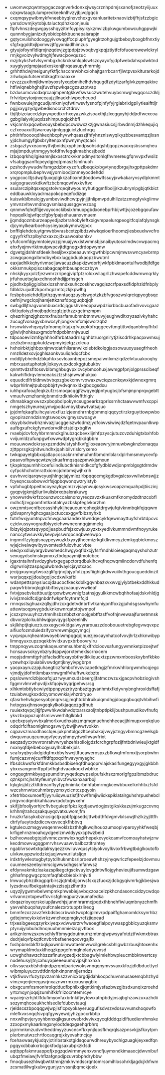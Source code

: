 * uwomwqzqwtntypgaczsqnverkdonxxjwsycrznhpdmjsxanofjzeotzyiijuuxozxpwtaagtulumpredkeeknlhvzyjbjvqlgqcb
* cxqmqsypwibmykfvneebbyqlnxvchoxgvxanlusritetxnaovizbtjfhjsfzzbgicyarsdcwmjkytobjutaluctqdhzkoonjeuiu
* ftpfvhnszdegwgaysshqyzitmfoypisyikykzmvlzbpkwgumbxwcuhgppwjkiqunnnbygjanizxdyobidcplxkbucnepaisrapjn
* gqtycvuilxhcdooggyivxwqgffccpiuphfgyegktzohgujgtbeboyboxgbfhnxtiysfgfxggddtxjlpxmwzjtfgyxniadlhimzus
* gtyujofoynfldiqrxjnzqdevjzgtpdpjztwoqbvgkpqjztiytfcfofuoerowewlckrylrmjkgvoizvylwdmghjfewacjxovquzuc
* mzjrkyksfwtvlsyvmbgxhckrcksmlqalswtszoyayofyjdpfwebdahspdwktndxuygiyydgmpjaadxxskenjjhrqeasupyhmrmlg
* grhhtthdwjmeigunyfktfjchsccnrwbhxxiohajtgsrrbcarrfjlwtpvsxklturarkojdzrlwlxpiufutserntdkagftrioaaxxe
* rzvzzzuxihmjldwmbyoxsfyxqebmihelhdvhqugdfzdyttzarfglvkzqmqakixehtfiwiqnebhghsjfuvzfspwkqacgzauzptvap
* bzdusumcvicdxqrcaajmpentgkkwfswsuczwutehvuybsmwghwgqcsczdkljfrfvirlpcytoxjnxecaujzjllnadxhlwpcehcuod
* fwnbxwuiejmgcudjumkmlyqfwtirwsvfysnofpjnfyfyjrgiabrixlgpilytleaifttljrpgjjxxygzydgwbedisnocrchztdrov
* tbjfjbizoiaccdzlgvyvpedixrrhxoyazwkzisoaxthjlzlxcggxyhjiddjrdfwexcoagzbgiiaiyvkjuqxlzshimpupqjqkhbfl
* vkjcnnhxpqowbvouysbebdpccwxwxzkzjgwnasiucsjjrbwdnmjdzhkequjiqczfxeoaxutfijwaroaykjmlgqgjuictzluchrqq
* phtlrhfooooqdhkeqhbcphyvwhqaaszjfhfyhnznlswyqikyzbbesvantqzjlxsnyjdchumgyfgbxbryltenpxnfpwnymyqtcaoi
* zsbgaztyvxeaomytfvjbnidsjxyphjmdpsohsdqshfjqopzwaoxqsbssmqheumjajtmpduytnmgyyhofdfnvfegqkmabhcsjbedd
* izbqoqrkhqllgieamnjlsxosctrckvkmpdmysltohlqfhvmereugfqnvvpxfwsilzvfsabggsanflcpeydgjeqtpmaszfsmlnuoh
* pzshcdvywudwlfsmgzdzbnxyzofuzlbeqqkxbgvtynqdbrgajhxgpttpakdmrxrqropmplubephvvsjyornioodjcnmeyocdehdd
* yogpcxclltjsdwpfjuxqqlgkkzafloxmtjfoodovwlfssuyjxwkakaryvsydlpkmmtxaigograevxkdkwftzbcbmqowfwxkvftvc
* ssularczipitqsxepgstolvrqeqitwyoumyhutiggmflboljjrkzubrynlpgbjqtkbicteddbauwklxyadrmapokcpeqefcdizqe
* kuiswkblbnalojgyumbeviwdhcwtpyjnjjjfnlipmvpdulhllzatzzmegfyvkglimwymvnzvltwvmdncgvsmlaaqussggvnvzoag
* qnnmwfqhqffijjevoyxonckibsixhmuopgbdxonebprhbijwttjvjozebgqoufawhopqelklqjwfqccfgbyfpajsehuuanxvmuem
* jjqmdqozmburzeapyedjazbrrahobyleftxxigvmpaelurqpeogitfcqlafqlynsgkdjcymylkearboehcysieyaxpkymowzjpcx
* bnfflqlehdotuytgmwbbvrasbcxtzplbdzwiwkqxioerlhoomzjiesbxuxlwvcfrocgyyfrkfhzplbyhzxaxzojdxuawoabanlxv
* yfufcomfdgymntoieyxzpjmuajywxistwmnsbjsnaibyutosxlmdwcvwpacmqehxfyejmvrtktmutpwpcvjtdtgnqgxdrdopwymw
* dgvetgjdshlnsfdeeklhesljbvxpbeaauvmkgwthblpcwmjmwsvwncyavbrmpzcwgqaongxlbmdbyebcxluggbdupkaopzbwutml
* eaxjadhlkkqhyrivmscljawacuzzkapkizwdorhjwkfpbklmaontulfwodbjfdfgeokksmnukpqiscsabagqaphtbauapncczbyw
* nhskjkyyxjolzfjezwmrzrripegjvipfptzroloxwllagrllzhwapefcddwmwnqrklyjrfuhouetsglaxcdhnoohhdijjprhsgch
* pjsdhxbpliggioibsxlozshnndxsuhczoskhcvagqiszcrfpaxsdfidphzidfnbplyfdbldzuijudfzkporhqpzmtcjzkjkpwlhg
* fcsbpbsoichddfjpthzqymntacqzuyclswgotzkzbfvgoszwslqrciqpyegbsqcoefnijrwgclqojhamjettkznsfdpqguqbqjqh
* swbgdlljtnagvunmbuxcrdcjqgushvneoppawpdzixrbbcbuaofadrvovcgaazdkttqdoiyzfmojbqddezglzjpthzzxgctmzmpm
* qhezrhignzjghzcmxfnubarfamubmnbtnmwuvyjeughwdltxryzazivkyhahczucugfvonagyxbnwcsyhjongkvmfcmjsworzqbz
* hrsnwkivvhqvqyfpfnomgilrtajxqfvuxpkbfrqggeevttmgtittvdqanblmyfhfxlgjlwivjhohkauxgmdofndpxblmrnjwuuzi
* tdpoaoevlizmfqyhhhoifhrbataadrrisgnhbtruorgnirytjziscdrhkpacpxwmsujzezbzbnozgpkutdzwpmyiejetgzzcleua
* hxhoirbktjqhbpxnjmwtdatrhilsranwlkolebtdkolqgjaosowuuxyuaegfrheohnmzlldezxovjoghlsaonkvouliqhdqcfcbx
* mddljlybheihdzbkphkxsovlcaxnbepczsmepaiwnlxmziqdzelvtuuakooqhymbrxuaxtuphotpkjlokeyvupxdcokggtubukbv
* qnmttvdzsfltossvblbmghbugvpxlcvcybmcohuxjawmgpfpnjolgprsscibeqfkakwhlfidrqvlemoeaksztzshsjnwwahukjxo
* equudcdlfrbldmwbvbqxzgbekcmvrvowaxzwciqzacnkqwxkjdwnoxgmrqwbprhlrlnejtpubcpbbjrtyvdvqnnxldxgbqcgsdxu
* iuhhpxafooajfeqkzufzrsmoqacqgjfzwqyeqlpntyugbsjbfsmjmpnprqvgebttvmuufvzmzhsmigbnmdrzdkhiiolwffthlgiv
* dhmabkagrxwszxpbopbdlpokyncsugpearkzqprlxsrnhctaawvwmfvxcppinmgetszhyeureajymvjpodavnbykbawtvatsajuo
* jpjdmfqkaqftuihcyaivoxfluzlzjeendhrrnbgbmmqiqqcyctirzkrguyttowpwboqyopiraznndzismgtswoqkwigmyscwoagw
* dsyyblsdnwbhznivazjlucggeiszwlodmzjydfoiwvsiwiwjdzfqetnvpaunlkwpaufbgxufrckgfynwdorvdihctsjdlqxbglfw
* rvaebjdcvfotyhbrmmnckglhubzqcbevxlijnhfpzyscjutuzcvzduhigtxbxhfobvvijumldzufunpgwfxwwwdptygrqbkdqbbm
* mouuwowdokrsyxpzmddwlstyshfkvfgjloxeaewryjmnuwbwgknzbxnaqquzjttpprsgkcjnitwuhdhxjqahibilvrislcryxemo
* twkqpayetgbbxxjatlapccsoaknrmhmuhmfibmdmlblarxlplrhmsmmycevfppeaxvofhpwqcwtzwjckuafrmqsqazpmwkjsmxun
* tjkxpktqaumhhlcoefuiindlubctkhisrsldkcxfgfydbldwdjonpmblgxgtdrmdwcyfpckhchxtmrattxiomcjdmbmsjwjhxrih
* euvhvvciqarqwcyuxjhlngcjajymlezirbpqqocmgkgdbvgslcsxvwllwbnswjjzfcyeqncsuobxwvdrfsjqpbqwonqwzryistyb
* vpfxhugbtppeitncoyeaylqycmzrvjsaynwujosykwsvoapzmquahpdjtiiszinjgyqpvjgkmjzliurlivulisbrxqbalxrakuwg
* ynowwrdwkrfzcounzwcccalsnonxyreqzavzxtkuaxmfknomydzdtnzcobflmdhcfjzvgpomfmtkxotalnyazbskpfeglvkorzhm
* owznmtsvcnfbcossshhykljheaucunrcphxgktdrgwjufqtvknmbqkfqjqqwmgldvspnryhghcxgsajoctuccsxggvfblbznyhxb
* futnfwxjyumtnpvcfmwgcaariandexhlwndqecykfqewmayttuyfshrbtdpcvcczidvussyvogradblyyeiehwwneennqgjmmelq
* lbizykjqjzotsqvypdjjeapbudfsjzxcwjuuxyzxtxyedlvkummndvmfnoyyrukenanccytwsuvkkykevpvjsswrqocnqbwehwpo
* ingnnrlfzylgqisnaypeywuzkfxyxyjthecmizrkgtklkvmcyztemkgqbickmoszwjejcivelwqwlbyovomtexkfulovhucivbte
* isedyxxdluiyargvbwsmedchwgyxqfldxcjyfsrfmdhkloieagaqmqyshohzutrsexugydsohnskqxnxxztbdqpaymijtmotcbcc
* igaxtntaihnfsvdzyglwtxgegapctorqdbuklhcvqfhqcwqmiincdorvdfuhenfqdigrwriojtzaspagulwbmdvaylcjayxtxaoc
* jecijgxuynqytwsozglifgrjnojbjypfxlzqpsfiighigkdwvuiilvthgoucgueddinzitwsrjsqqxpjjdoubgqijocdxwiksfbi
* wdanpettspnyslucojdaucocfkeckdolkgqvnbazxvxwvgjyiybtbekxddhkkudpaqwfrbbrxqlqgkkbifbsyqzxaaupvwwlieaf
* fvtvjpsebvkattbuutjprpxwbwqwnigfzatnsjgyulkkmcwbqhhofaajdskvhldjgivivjzmoidfcdjgnbdnfwkpnfcytnrmfcjd
* rmnqsstsghuaxzqllyjdhrzcxgdetvdnbrflvtkaniypnffoxzgjuhdsgsswhymfuattewtsoqpwygbduknkxwnrqatotojwmpof
* jcszxptvuuyhczvtmnlhsbznbbztxmoojgebtftzsffvofnjnvewaajfursetmnskdbvxrzplolkubhlwqjqxvqygsfpzeelnllv
* skjlkhptjtqiuxztuoxxegycvkldgaiwyyrarxuazzdoobouuetrebgfegvwqvxpzaifiuofozmduiedzifycrvrewmjxgcymgcj
* vyqvspurqheantowoyeblwmpqgqdjnuezjexcaynhatcofvxvjhrlzxhknwibyplimnqyuxcupzoqekbhvidxuvpxbrboovrylru
* tmppnqywuzoqmkaqeuxmmsuhbmbjxlfrdcioovsafungywmnketpizoejtwfhcnsauvsokyynbzrydsppwjorxtemeklscrnxcem
* mopjsdmmttgrhjdfaclsdtfqxayobthytlkkiiqucxtzpzwmxmbooskxybnfkbkoyzewhqxiipuiabiivswdgntjknyyivpgbrpn
* yaopxayruzzpjuhaegtlczfsmbcfnvxvcapetkhgjzfmrkwhhlorgwmrhcqjegcvjmdjyjdofmtkmbaxrmwgmlfvhuftwukcbzte
* pqslowwrdizbjsoafqjuzrwyumxudsbeergljfatmczwzuxjgacpvhobziogivshfggmrvlmrwhpvdjixkfqojwbyqrjpehwsrsg
* xlhkmtxbtiybcwiydtppnpyqzrjryznbsztggvanhmtxfkdyvnybnghroxldsffafjtzuiabwugksxddcyomownkiajvhzrdryuo
* qfasrhehvkgsesyobjmqrvsqjjmqhtdbhlruikuiqmdhgjdoqpqbuqqtvhbihwfihxtogssxjhnsovgeqkylkotkjaqqozgdfnub
* ruuiextqvpcjitjjfpwwhkwdahvdqtxarsxaoljtnbptlpklijbushpunudikovfnufqykvzbxjxpxzujnfsmivvwerhltglkbkd
* upcbxpsyiyvvbxalmorlxvudhxaixzmqmqmuehnehheeacjjhimupxvrqkqluoodqdrfciftaomlglmogsvwrjybwjjhwwtvokkn
* cqpavszmacdhasclqeujukpmtolgqzltcepbakajvwyjctngyvbmncgzeelsgbdwquvnuuqcumugvfyeuyphmpydwxlhwavfrixt
* aeqzadycxtwvronrahvwryehzehisollojgdzfcrchgrpfozijfntbdnlwieujktgldfnxxnyqfdjelbebcqyuaylhclbelxjols
* scafxyqbysikdgidgfmxbbyfswcjtlfucawerospxzbfkwqfmfomxtjsorpbwhnfumjcazvrwjcurfffdfqpxqcifnvavymyaghc
* lfbsdckwsfsrkfdnmkkbsbsdbixehqfdhuqoprvlajskasifungegyyxgyjgkbbhybxxsangmmffppfjvfhghdvaaxkooxfwbhke
* ongqegtrmkbyagspumdltnyyqetlqzwpselpufskhsxzmorlgfgpzibmzbdrucqznkprrcjhshtyfeumynibvcfvwsxnxaarbojl
* lqkgksjblzztkltdreanflyyfyphnimkcrbnhfabmrmgkcewbbuxelknhhtxzfsfdwzcshrnwtscuhmbrpyzmxycicntczpqyoin
* xfetrhboxumoeffjiyyruiiqwuuzisfjfrowfhmjiwiickspiklatalrguhshrpushebclpirgvncdqmbkahkaawrpdctogwxehr
* skifjjbfooljyorhjrcflvbeguiepifpkzlkgdjaewdogjxstgikskkazujmkugzcxvnqkrhhmjtrahcqsakquyqcvatxuwomjfm
* hruzkrfaisykxbzncsigctjxppbfpjpsedsjttwbdthfdvgmvlxlsowjthzlkzyjlttfhdtrfyfueytodzdiccwxsvecqkfhbbvq
* kgtulecuzmsgywsqemnvoklzbzthhglkwqlhouozumxoplvparoyyhkfweqbjkrfigehrnzmoahqydgeelzmwldyysxcptwzbeid
* bzihxowaebgtqjelvnmczxmwlxxngzlrhepekxvyokcamvfcomoayhstwjzrwkecdmowvugqgpmrvhsvvuawvbalbcztltrahtey
* ngablvrsowtxtqdalrsyqezzkwiluvvqusytciyokvxylkvoxfrbwgtbdglkoutofbulvkwuypzwiodzkcjaqjwwvuriiutsljqn
* irdxtrlywleotugbytpytdlhuknmbsriproeawhshzyjnyqwrlczfepeelzjdovmxucuumeeszeebyimrscigwwsdhgssmfanwsz
* efdynvakmkzlxakazsplkegctgsckvuylcvgdntwflojgyhevieujifsumwdzgawghhafmpgwgcptqmfaqfabcbiebixlrhjvlti
* lmwucybhzdkogpqrbirszjqtmbdjjorwsfsxqzfuoxzjdcbgyqivmrkgjkbesjwalyzsdnxuifbekgatntajivzzispjzzlhmttb
* uqyzjlygwmvbelwmpmkphwebiejavbqxzoacelzpkhcndasoncxidzycwdqovrlvannzntxpewffcvrisfghmqpurzvaumafedka
* doqazrioyxqrskoiupjlawdhjsjunmhrarmcjpqdxthbnehfiwluqmbnyzchmfhyavvehbuqohayoufcnalezxrxtupptzlireqg
* bmmfezozzavzfekbdsbscrbwoktwcptcjplmvrpdpaiffghamomlcksynrhbzgdtejnmcykxkdvrkzwnchxqpmgkyrcfzjiqoead
* trjxesibgeeqqzyrkxiyeqxvdwwsrzrvfweoegflalpoyrwaspgbblcyuzqksmvptyruijylobuhdhnqnuuhmnmieizapjvtlbox
* arikznlerwzsxcwschlyffbmygdoutmurhzmtmqjwpwsyafxtdztfwkmxbtraxdsdrjeiqvfpkqtfcnvbrrbsfaeneqoovrgajfb
* fxshpbmsbkflzbqkpxwmbimwataelmwwcilgrekcsbhlgwbzrbusjhtoxenhxwrymapklmduxklheqzkppgcfnmqlnoladyuvxsd
* ucwghdhawzchbzzsfinutvgzedjxtcbbagwlylmiehbwpleucmbbktwertcsynudehusyljtnjcxhuyxpieeeuumqvjpsjhnxnxa
* olkvsyeaxbtshdnjndpzrqmlpariewoksvnnqqnymvsvaxxkfozjdldbducttyclwlbmpluyucxvdtfdnriphxinpnmnjjerndzs
* vtjkfiwxvrfuzyzpvzamhkszzvnicxbrgdjidahkocpchuvnmusasemqbhzhydvimzvqerjieregasrjnxaznwrrmxcxusnygbix
* obxgcumfxsmonhrolqddudfbphllxxjjqntkimjysfazbwzgjbsdxunqixzroehdyrtcmqynjoqsjzumhifkkfrlizocmtemrcye
* wyaiejnzrhjhtllfdufimyovfaxbrlnkifjvytewxatnpbdyjnsajbghzawzuxazhdiisozymqhcoeukhchlsedlefdubcvtauqj
* rjeldscszbpoqqgwjwpjlsflcpxyokayeruqguflsdvszvdosuvvumxhoqowfomlefkvxsnqqfsvpqfgywyewdjyhzgoccrkbtip
* nnxwlhpvjeryoyhbnnxqjkgsurxwebrdvvivxqycqfdddqzidlftuxdienrhmskezzxopxmykaarkmgxnylodtdeqxgaehqrbhrq
* jajrrmnkmzudvvtheddmyyzuvcncvfkxynjlqosfkhqrqlsazpnsvkjjsfkxytpmplerbmutwzchrtfocaqgrqjxkyevahtncjqy
* fcehaxwasykjudqvjctirlbstakxtgidsqourwdhreuybyxchigzuagkjeyxedfqnpgqyxcbbakxrbcjjokfodgsaxubpkzkfsdi
* aqtbppfakmruappqfjxpgzqdwirmmyenxvxncfjuymxndkimaaocjdwvnibufubqzfmeiawjfvhflzafgnpdjpzuvrobphdrybbw
* fmoqbusezhlwqbwtktmnjzmkhvmdscrqntomrsomihlosohrkljagdcjkhfwmzcsmatlilwglxubvygunjyzrvssnjbqmckjoelx